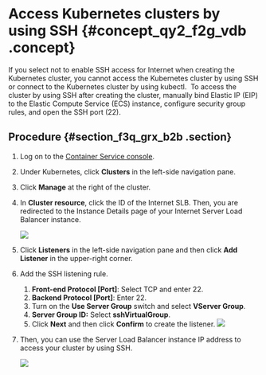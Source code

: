 # Access Kubernetes clusters by using SSH {#concept_qy2_f2g_vdb .concept}

If you select not to enable SSH access for Internet when creating the Kubernetes cluster, you cannot access the Kubernetes cluster by using SSH or connect to the Kubernetes cluster by using kubectl.  To access the cluster by using SSH after creating the cluster, manually bind Elastic IP \(EIP\) to the Elastic Compute Service \(ECS\) instance, configure security group rules, and open the SSH port \(22\).

## Procedure {#section_f3q_grx_b2b .section}

1.  Log on to the [Container Service console](https://cs.console.aliyun.com).
2.  Under Kubernetes, click **Clusters** in the left-side navigation pane.
3.  Click **Manage** at the right of the cluster.
4.  In **Cluster resource**, click the ID of the Internet SLB. Then, you are redirected to the Instance Details page of your Internet Server Load Balancer instance.

    ![](http://static-aliyun-doc.oss-cn-hangzhou.aliyuncs.com/assets/img/6882/15329313831993_en-US.png)

5.  Click **Listeners** in the left-side navigation pane and then click **Add Listener** in the upper-right corner.
6.  Add the SSH listening rule.

    1.  **Front-end Protocol \[Port\]**: Select TCP and enter 22.
    2.  **Backend Protocol \[Port\]**: Enter 22.
    3.  Turn on the **Use Server Group** switch and select **VServer Group**.
    4.  **Server Group ID:** Select **sshVirtualGroup**.
    5.  Click **Next** and then click **Confirm** to create the listener.
    ![](http://static-aliyun-doc.oss-cn-hangzhou.aliyuncs.com/assets/img/6882/15329313831990_en-US.png)

7.  Then, you can use the Server Load Balancer instance IP address to access your cluster by using SSH.

    ![](http://static-aliyun-doc.oss-cn-hangzhou.aliyuncs.com/assets/img/6882/15329313831991_en-US.png)


